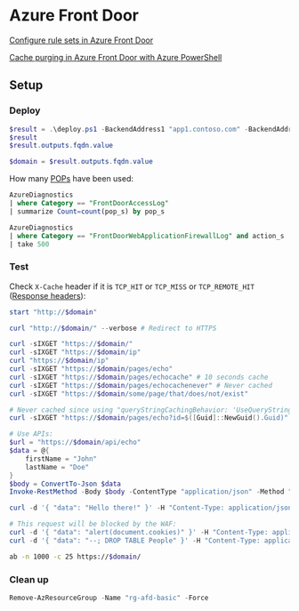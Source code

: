 # Azure Front Door

[Configure rule sets in Azure Front Door](https://learn.microsoft.com/en-us/azure/frontdoor/standard-premium/how-to-configure-rule-set)

[Cache purging in Azure Front Door with Azure PowerShell](https://learn.microsoft.com/en-us/azure/frontdoor/standard-premium/how-to-cache-purge-powershell)

## Setup

### Deploy

```powershell
$result = .\deploy.ps1 -BackendAddress1 "app1.contoso.com" -BackendAddress2 "app2.contoso.com"
$result
$result.outputs.fqdn.value

$domain = $result.outputs.fqdn.value
```

How many 
[POPs](https://learn.microsoft.com/en-us/azure/frontdoor/edge-locations-by-region)
have been used:

```sql
AzureDiagnostics
| where Category == "FrontDoorAccessLog"
| summarize Count=count(pop_s) by pop_s
```

```sql
AzureDiagnostics
| where Category == "FrontDoorWebApplicationFirewallLog" and action_s != "Log"
| take 500
```

### Test

Check `X-Cache` header if it is `TCP_HIT` or `TCP_MISS` or `TCP_REMOTE_HIT`
([Response headers](https://learn.microsoft.com/en-us/azure/frontdoor/front-door-caching?pivots=front-door-standard-premium#response-headers)):

```powershell
start "http://$domain"

curl "http://$domain/" --verbose # Redirect to HTTPS

curl -sIXGET "https://$domain/"
curl -sIXGET "https://$domain/ip"
curl "https://$domain/ip"
curl -sIXGET "https://$domain/pages/echo"
curl -sIXGET "https://$domain/pages/echocache" # 10 seconds cache
curl -sIXGET "https://$domain/pages/echocachenever" # Never cached
curl -sIXGET "https://$domain/some/page/that/does/not/exist"

# Never cached since using "queryStringCachingBehavior: 'UseQueryString'":
curl -sIXGET "https://$domain/pages/echo?id=$([Guid]::NewGuid().Guid)"

# Use APIs:
$url = "https://$domain/api/echo"
$data = @{
    firstName = "John"
    lastName = "Doe"
}
$body = ConvertTo-Json $data
Invoke-RestMethod -Body $body -ContentType "application/json" -Method "POST" -DisableKeepAlive -Uri $url

curl -d '{ "data": "Hello there!" }' -H "Content-Type: application/json" -X POST "https://$domain/api/echo"

# This request will be blocked by the WAF:
curl -d '{ "data": "alert(document.cookies)" }' -H "Content-Type: application/json" -X POST "https://$domain/api/echo"
curl -d '{ "data": "--; DROP TABLE People" }' -H "Content-Type: application/json" -X POST "https://$domain/api/echo"
```

```bash
ab -n 1000 -c 25 https://$domain/
```

### Clean up

```powershell
Remove-AzResourceGroup -Name "rg-afd-basic" -Force
```
